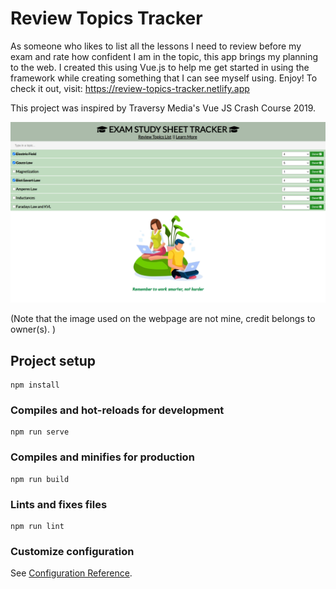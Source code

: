 # Review Topics Tracker

As someone who likes to list all the lessons I need to review before my exam and rate how confident I am in the topic, this app brings my planning to the web. I created this using Vue.js to help me get started in using the framework while creating something that I can see myself using. Enjoy! To check it out, visit: https://review-topics-tracker.netlify.app 

This project was inspired by Traversy Media's Vue JS Crash Course 2019.

![image1](https://github.com/muhanabegum/review-topics-tracker/blob/master/image.PNG)


(Note that the image used on the webpage are not mine, credit belongs to owner(s). )


## Project setup
```
npm install
```

### Compiles and hot-reloads for development
```
npm run serve
```

### Compiles and minifies for production
```
npm run build
```

### Lints and fixes files
```
npm run lint
```

### Customize configuration
See [Configuration Reference](https://cli.vuejs.org/config/).
